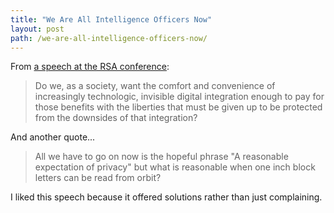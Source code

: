 ```yaml
---
title: "We Are All Intelligence Officers Now"
layout: post
path: /we-are-all-intelligence-officers-now/
---
```


From [a speech at the RSA conference](http://geer.tinho.net/geer.rsa.28ii14.txt):

> Do we, as a society, want the comfort and convenience of increasingly technologic, invisible digital integration enough to pay for those benefits with the liberties that must be given up to be protected from the downsides of that integration?

And another quote...

> All we have to go on now is the hopeful phrase "A reasonable expectation of privacy" but what is reasonable when one inch block letters can be read from orbit?

I liked this speech because it offered solutions rather than just complaining.
